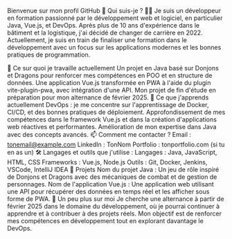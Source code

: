 Bienvenue sur mon profil GitHub 👋
Qui suis-je ? 🙋‍♂️
Je suis un développeur en formation passionné par le développement web et logiciel, en particulier Java, Vue.js, et DevOps. Après plus de 10 ans d'expérience dans le bâtiment et la logistique, j'ai décidé de changer de carrière en 2022. Actuellement, je suis en train de finaliser une formation dans le développement avec un focus sur les applications modernes et les bonnes pratiques de programmation.

🔭 Ce sur quoi je travaille actuellement
Un projet en Java basé sur Donjons et Dragons pour renforcer mes compétences en POO et en structure de données.
Une application Vue.js transformée en PWA à l'aide du plugin vite-plugin-pwa, avec intégration d'une API.
Mon projet de fin d'étude en préparation pour mon alternance de février 2025.
🌱 Ce que j'apprends actuellement
DevOps : je me concentre sur l'apprentissage de Docker, CI/CD, et des bonnes pratiques de déploiement.
Approfondissement de mes compétences dans le framework Vue.js et dans la création d'applications web réactives et performantes.
Amélioration de mon expertise dans Java avec des concepts avancés.
📫 Comment me contacter ?
Email : tonemail@example.com
LinkedIn : TonNom
Portfolio : tonportfolio.com (si tu en as un)
🛠️ Langages et outils que j'utilise :
Langages : Java, JavaScript, HTML, CSS
Frameworks : Vue.js, Node.js
Outils : Git, Docker, Jenkins, VSCode, IntelliJ IDEA
🚀 Projets
Nom du projet Java : Un jeu de rôle inspiré de Donjons et Dragons avec des mécaniques de combat et de gestion de personnages.
Nom de l'application Vue.js : Une application web utilisant une API pour récupérer des données en temps réel et les afficher sous forme de PWA.
💬 Un peu plus sur moi
Je cherche une alternance à partir de février 2025 dans le domaine du développement, où je pourrai continuer à apprendre et à contribuer à des projets réels. Mon objectif est de renforcer mes compétences en développement tout en explorant davantage le DevOps.

